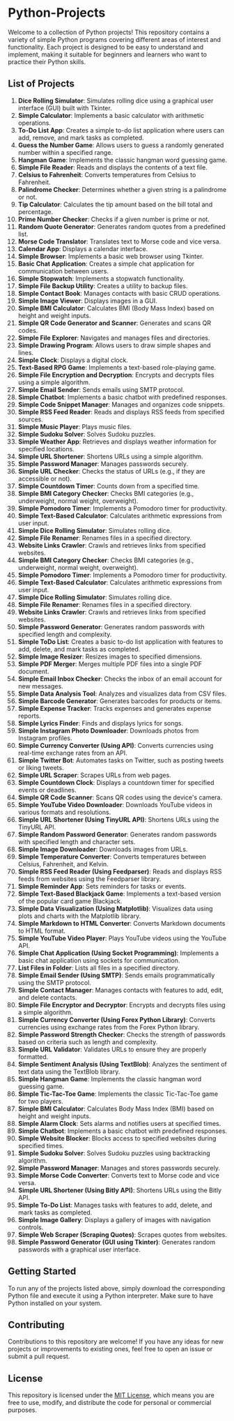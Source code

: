 # Python-Projects

Welcome to a collection of Python projects! This repository contains a variety of simple Python programs covering different areas of interest and functionality. Each project is designed to be easy to understand and implement, making it suitable for beginners and learners who want to practice their Python skills.

## List of Projects

1. **Dice Rolling Simulator**: Simulates rolling dice using a graphical user interface (GUI) built with Tkinter.
2. **Simple Calculator**: Implements a basic calculator with arithmetic operations.
3. **To-Do List App**: Creates a simple to-do list application where users can add, remove, and mark tasks as completed.
4. **Guess the Number Game**: Allows users to guess a randomly generated number within a specified range.
5. **Hangman Game**: Implements the classic hangman word guessing game.
6. **Simple File Reader**: Reads and displays the contents of a text file.
7. **Celsius to Fahrenheit**: Converts temperatures from Celsius to Fahrenheit.
8. **Palindrome Checker**: Determines whether a given string is a palindrome or not.
9. **Tip Calculator**: Calculates the tip amount based on the bill total and percentage.
10. **Prime Number Checker**: Checks if a given number is prime or not.
11. **Random Quote Generator**: Generates random quotes from a predefined list.
12. **Morse Code Translator**: Translates text to Morse code and vice versa.
13. **Calendar App**: Displays a calendar interface.
14. **Simple Browser**: Implements a basic web browser using Tkinter.
15. **Basic Chat Application**: Creates a simple chat application for communication between users.
16. **Simple Stopwatch**: Implements a stopwatch functionality.
17. **Simple File Backup Utility**: Creates a utility to backup files.
18. **Simple Contact Book**: Manages contacts with basic CRUD operations.
19. **Simple Image Viewer**: Displays images in a GUI.
20. **Simple BMI Calculator**: Calculates BMI (Body Mass Index) based on height and weight inputs.
21. **Simple QR Code Generator and Scanner**: Generates and scans QR codes.
22. **Simple File Explorer**: Navigates and manages files and directories.
23. **Simple Drawing Program**: Allows users to draw simple shapes and lines.
24. **Simple Clock**: Displays a digital clock.
25. **Text-Based RPG Game**: Implements a text-based role-playing game.
26. **Simple File Encryption and Decryption**: Encrypts and decrypts files using a simple algorithm.
27. **Simple Email Sender**: Sends emails using SMTP protocol.
28. **Simple Chatbot**: Implements a basic chatbot with predefined responses.
29. **Simple Code Snippet Manager**: Manages and organizes code snippets.
30. **Simple RSS Feed Reader**: Reads and displays RSS feeds from specified sources.
31. **Simple Music Player**: Plays music files.
32. **Simple Sudoku Solver**: Solves Sudoku puzzles.
33. **Simple Weather App**: Retrieves and displays weather information for specified locations.
34. **Simple URL Shortener**: Shortens URLs using a simple algorithm.
35. **Simple Password Manager**: Manages passwords securely.
36. **Simple URL Checker**: Checks the status of URLs (e.g., if they are accessible or not).
37. **Simple Countdown Timer**: Counts down from a specified time.
38. **Simple BMI Category Checker**: Checks BMI categories (e.g., underweight, normal weight, overweight).
39. **Simple Pomodoro Timer**: Implements a Pomodoro timer for productivity.
40. **Simple Text-Based Calculator**: Calculates arithmetic expressions from user input.
41. **Simple Dice Rolling Simulator**: Simulates rolling dice.
42. **Simple File Renamer**: Renames files in a specified directory.
43. **Website Links Crawler**: Crawls and retrieves links from specified websites.
44. **Simple BMI Category Checker**: Checks BMI categories (e.g., underweight, normal weight, overweight).
45. **Simple Pomodoro Timer**: Implements a Pomodoro timer for productivity.
46. **Simple Text-Based Calculator**: Calculates arithmetic expressions from user input.
47. **Simple Dice Rolling Simulator**: Simulates rolling dice.
48. **Simple File Renamer**: Renames files in a specified directory.
49. **Website Links Crawler**: Crawls and retrieves links from specified websites.
50. **Simple Password Generator**: Generates random passwords with specified length and complexity.
51. **Simple ToDo List**: Creates a basic to-do list application with features to add, delete, and mark tasks as completed.
52. **Simple Image Resizer**: Resizes images to specified dimensions.
53. **Simple PDF Merger**: Merges multiple PDF files into a single PDF document.
54. **Simple Email Inbox Checker**: Checks the inbox of an email account for new messages.
55. **Simple Data Analysis Tool**: Analyzes and visualizes data from CSV files.
56. **Simple Barcode Generator**: Generates barcodes for products or items.
57. **Simple Expense Tracker**: Tracks expenses and generates expense reports.
58. **Simple Lyrics Finder**: Finds and displays lyrics for songs.
59. **Simple Instagram Photo Downloader**: Downloads photos from Instagram profiles.
60. **Simple Currency Converter (Using API)**: Converts currencies using real-time exchange rates from an API.
61. **Simple Twitter Bot**: Automates tasks on Twitter, such as posting tweets or liking tweets.
62. **Simple URL Scraper**: Scrapes URLs from web pages.
63. **Simple Countdown Clock**: Displays a countdown timer for specified events or deadlines.
64. **Simple QR Code Scanner**: Scans QR codes using the device's camera.
65. **Simple YouTube Video Downloader**: Downloads YouTube videos in various formats and resolutions.
66. **Simple URL Shortener (Using TinyURL API)**: Shortens URLs using the TinyURL API.
67. **Simple Random Password Generator**: Generates random passwords with specified length and character sets.
68. **Simple Image Downloader**: Downloads images from URLs.
69. **Simple Temperature Converter**: Converts temperatures between Celsius, Fahrenheit, and Kelvin.
70. **Simple RSS Feed Reader (Using Feedparser)**: Reads and displays RSS feeds from websites using the Feedparser library.
71. **Simple Reminder App**: Sets reminders for tasks or events.
72. **Simple Text-Based Blackjack Game**: Implements a text-based version of the popular card game Blackjack.
73. **Simple Data Visualization (Using Matplotlib)**: Visualizes data using plots and charts with the Matplotlib library.
74. **Simple Markdown to HTML Converter**: Converts Markdown documents to HTML format.
75. **Simple YouTube Video Player**: Plays YouTube videos using the YouTube API.
76. **Simple Chat Application (Using Socket Programming)**: Implements a basic chat application using sockets for communication.
77. **List Files in Folder**: Lists all files in a specified directory.
78. **Simple Email Sender (Using SMTP)**: Sends emails programmatically using the SMTP protocol.
79. **Simple Contact Manager**: Manages contacts with features to add, edit, and delete contacts.
80. **Simple File Encryptor and Decryptor**: Encrypts and decrypts files using a simple algorithm.
81. **Simple Currency Converter (Using Forex Python Library)**: Converts currencies using exchange rates from the Forex Python library.
82. **Simple Password Strength Checker**: Checks the strength of passwords based on criteria such as length and complexity.
83. **Simple URL Validator**: Validates URLs to ensure they are properly formatted.
84. **Simple Sentiment Analysis (Using TextBlob)**: Analyzes the sentiment of text data using the TextBlob library.
85. **Simple Hangman Game**: Implements the classic hangman word guessing game.
86. **Simple Tic-Tac-Toe Game**: Implements the classic Tic-Tac-Toe game for two players.
87. **Simple BMI Calculator**: Calculates Body Mass Index (BMI) based on height and weight inputs.
88. **Simple Alarm Clock**: Sets alarms and notifies users at specified times.
89. **Simple Chatbot**: Implements a basic chatbot with predefined responses.
90. **Simple Website Blocker**: Blocks access to specified websites during specified times.
91. **Simple Sudoku Solver**: Solves Sudoku puzzles using backtracking algorithm.
92. **Simple Password Manager**: Manages and stores passwords securely.
93. **Simple Morse Code Converter**: Converts text to Morse code and vice versa.
94. **Simple URL Shortener (Using Bitly API)**: Shortens URLs using the Bitly API.
95. **Simple To-Do List**: Manages tasks with features to add, delete, and mark tasks as completed.
96. **Simple Image Gallery**: Displays a gallery of images with navigation controls.
97. **Simple Web Scraper (Scraping Quotes)**: Scrapes quotes from websites.
98. **Simple Password Generator (GUI using Tkinter)**: Generates random passwords with a graphical user interface.

## Getting Started

To run any of the projects listed above, simply download the corresponding Python file and execute it using a Python interpreter. Make sure to have Python installed on your system.

## Contributing

Contributions to this repository are welcome! If you have any ideas for new projects or improvements to existing ones, feel free to open an issue or submit a pull request.

## License

This repository is licensed under the [MIT License](LICENSE), which means you are free to use, modify, and distribute the code for personal or commercial purposes.

